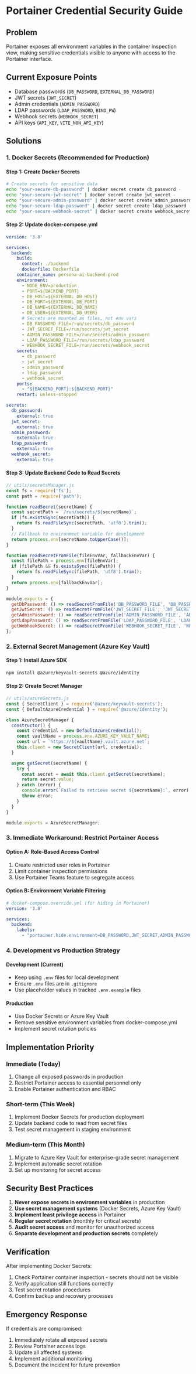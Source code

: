 # Portainer Credential Security Guide

## Problem
Portainer exposes all environment variables in the container inspection view, making sensitive credentials visible to anyone with access to the Portainer interface.

## Current Exposure Points
- Database passwords (`DB_PASSWORD`, `EXTERNAL_DB_PASSWORD`)
- JWT secrets (`JWT_SECRET`)
- Admin credentials (`ADMIN_PASSWORD`)
- LDAP passwords (`LDAP_PASSWORD`, `BIND_PW`)
- Webhook secrets (`WEBHOOK_SECRET`)
- API keys (`API_KEY`, `VITE_N8N_API_KEY`)

## Solutions

### 1. Docker Secrets (Recommended for Production)

#### Step 1: Create Docker Secrets
```bash
# Create secrets for sensitive data
echo "your-secure-db-password" | docker secret create db_password -
echo "your-secure-jwt-secret" | docker secret create jwt_secret -
echo "your-secure-admin-password" | docker secret create admin_password -
echo "your-secure-ldap-password" | docker secret create ldap_password -
echo "your-secure-webhook-secret" | docker secret create webhook_secret -
```

#### Step 2: Update docker-compose.yml
```yaml
version: '3.8'

services:
  backend:
    build:
      context: ./backend
      dockerfile: Dockerfile
    container_name: persona-ai-backend-prod
    environment:
      - NODE_ENV=production
      - PORT=${BACKEND_PORT}
      - DB_HOST=${EXTERNAL_DB_HOST}
      - DB_PORT=${EXTERNAL_DB_PORT}
      - DB_NAME=${EXTERNAL_DB_NAME}
      - DB_USER=${EXTERNAL_DB_USER}
      # Secrets are mounted as files, not env vars
      - DB_PASSWORD_FILE=/run/secrets/db_password
      - JWT_SECRET_FILE=/run/secrets/jwt_secret
      - ADMIN_PASSWORD_FILE=/run/secrets/admin_password
      - LDAP_PASSWORD_FILE=/run/secrets/ldap_password
      - WEBHOOK_SECRET_FILE=/run/secrets/webhook_secret
    secrets:
      - db_password
      - jwt_secret
      - admin_password
      - ldap_password
      - webhook_secret
    ports:
      - "${BACKEND_PORT}:${BACKEND_PORT}"
    restart: unless-stopped

secrets:
  db_password:
    external: true
  jwt_secret:
    external: true
  admin_password:
    external: true
  ldap_password:
    external: true
  webhook_secret:
    external: true
```

#### Step 3: Update Backend Code to Read Secrets
```javascript
// utils/secretsManager.js
const fs = require('fs');
const path = require('path');

function readSecret(secretName) {
  const secretPath = `/run/secrets/${secretName}`;
  if (fs.existsSync(secretPath)) {
    return fs.readFileSync(secretPath, 'utf8').trim();
  }
  // Fallback to environment variable for development
  return process.env[secretName.toUpperCase()];
}

function readSecretFromFile(fileEnvVar, fallbackEnvVar) {
  const filePath = process.env[fileEnvVar];
  if (filePath && fs.existsSync(filePath)) {
    return fs.readFileSync(filePath, 'utf8').trim();
  }
  return process.env[fallbackEnvVar];
}

module.exports = {
  getDbPassword: () => readSecretFromFile('DB_PASSWORD_FILE', 'DB_PASSWORD'),
  getJwtSecret: () => readSecretFromFile('JWT_SECRET_FILE', 'JWT_SECRET'),
  getAdminPassword: () => readSecretFromFile('ADMIN_PASSWORD_FILE', 'ADMIN_PASSWORD'),
  getLdapPassword: () => readSecretFromFile('LDAP_PASSWORD_FILE', 'LDAP_PASSWORD'),
  getWebhookSecret: () => readSecretFromFile('WEBHOOK_SECRET_FILE', 'WEBHOOK_SECRET')
};
```

### 2. External Secret Management (Azure Key Vault)

#### Step 1: Install Azure SDK
```bash
npm install @azure/keyvault-secrets @azure/identity
```

#### Step 2: Create Secret Manager
```javascript
// utils/azureSecrets.js
const { SecretClient } = require('@azure/keyvault-secrets');
const { DefaultAzureCredential } = require('@azure/identity');

class AzureSecretManager {
  constructor() {
    const credential = new DefaultAzureCredential();
    const vaultName = process.env.AZURE_KEY_VAULT_NAME;
    const url = `https://${vaultName}.vault.azure.net`;
    this.client = new SecretClient(url, credential);
  }

  async getSecret(secretName) {
    try {
      const secret = await this.client.getSecret(secretName);
      return secret.value;
    } catch (error) {
      console.error(`Failed to retrieve secret ${secretName}:`, error);
      throw error;
    }
  }
}

module.exports = AzureSecretManager;
```

### 3. Immediate Workaround: Restrict Portainer Access

#### Option A: Role-Based Access Control
1. Create restricted user roles in Portainer
2. Limit container inspection permissions
3. Use Portainer Teams feature to segregate access

#### Option B: Environment Variable Filtering
```yaml
# docker-compose.override.yml (for hiding in Portainer)
version: '3.8'

services:
  backend:
    labels:
      - "portainer.hide.environment=DB_PASSWORD,JWT_SECRET,ADMIN_PASSWORD,LDAP_PASSWORD"
```

### 4. Development vs Production Strategy

#### Development (Current)
- Keep using `.env` files for local development
- Ensure `.env` files are in `.gitignore`
- Use placeholder values in tracked `.env.example` files

#### Production
- Use Docker Secrets or Azure Key Vault
- Remove sensitive environment variables from docker-compose.yml
- Implement secret rotation policies

## Implementation Priority

### Immediate (Today)
1. Change all exposed passwords in production
2. Restrict Portainer access to essential personnel only
3. Enable Portainer authentication and RBAC

### Short-term (This Week)
1. Implement Docker Secrets for production deployment
2. Update backend code to read from secret files
3. Test secret management in staging environment

### Medium-term (This Month)
1. Migrate to Azure Key Vault for enterprise-grade secret management
2. Implement automatic secret rotation
3. Set up monitoring for secret access

## Security Best Practices

1. **Never expose secrets in environment variables** in production
2. **Use secret management systems** (Docker Secrets, Azure Key Vault)
3. **Implement least privilege access** in Portainer
4. **Regular secret rotation** (monthly for critical secrets)
5. **Audit secret access** and monitor for unauthorized access
6. **Separate development and production secrets** completely

## Verification

After implementing Docker Secrets:
1. Check Portainer container inspection - secrets should not be visible
2. Verify application still functions correctly
3. Test secret rotation procedures
4. Confirm backup and recovery processes

## Emergency Response

If credentials are compromised:
1. Immediately rotate all exposed secrets
2. Review Portainer access logs
3. Update all affected systems
4. Implement additional monitoring
5. Document the incident for future prevention